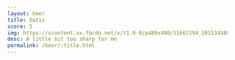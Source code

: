 ```yaml
---
layout: beer
title: Oatis
score: 5
img: https://scontent.xx.fbcdn.net/v/t1.0-0/p480x480/11667294_10153438036333745_6944136313097119915_n.jpg?oh=1c568862737151484538ac13c3f67863&oe=590CBC7A
desc: A little bit too sharp for me
permalink: /beer/:title.html
---
```

